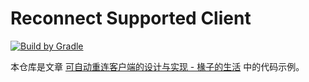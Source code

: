 # Reconnect Supported Client

[![Build by Gradle](https://img.shields.io/badge/Build%20by-Gradle-06A0CE?logo=Gradle&labelColor=02303A)](https://gradle.org/?from=codethink-cn/xiaoming-kotlin-sdk)

本仓库是文章 [可自动重连客户端的设计与实现 - 椽子的生活](https://life.chuanwise.cn/articles/design-and-implementation-of-reconnect-supported-client) 中的代码示例。
